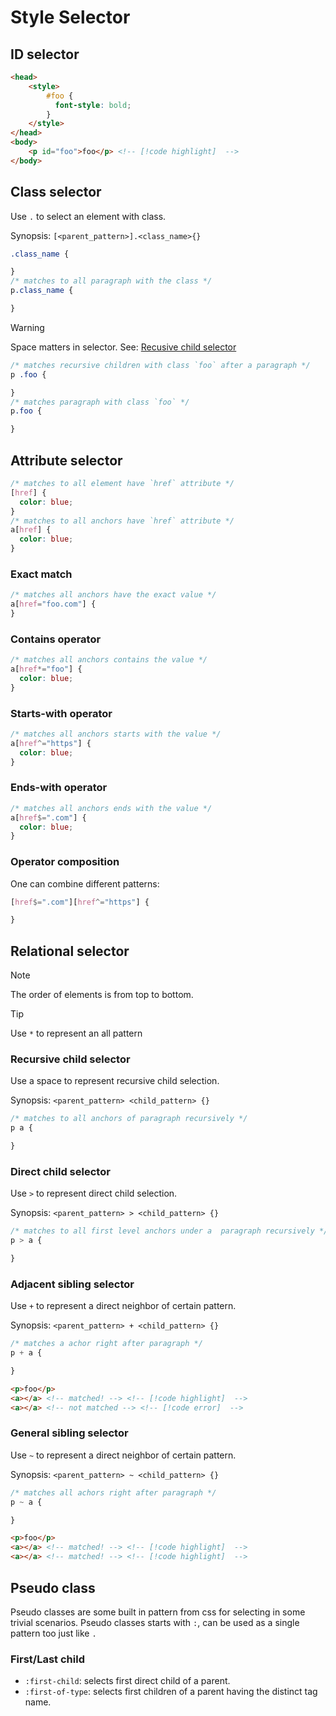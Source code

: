 # Style Selector

## ID selector

```html
<head>
    <style>
        #foo {
          font-style: bold;  
        }
    </style>
</head>
<body>
    <p id="foo">foo</p> <!-- [!code highlight]  -->
</body>
```

## Class selector

Use `.` to select an element with class.

Synopsis: `[<parent_pattern>].<class_name>{}`

```css
.class_name {

}
/* matches to all paragraph with the class */
p.class_name {

}
```

> [!WARNING]
> Space matters in selector.
> See: [Recusive child selector](#Recusive-child-selector) 

```css
/* matches recursive children with class `foo` after a paragraph */
p .foo {

}
/* matches paragraph with class `foo` */
p.foo {

}
```

## Attribute selector

```css
/* matches to all element have `href` attribute */
[href] {
  color: blue;
}
/* matches to all anchors have `href` attribute */
a[href] {
  color: blue;
}
```
### Exact match

```css
/* matches all anchors have the exact value */
a[href="foo.com"] {
}
```

### Contains operator

```css
/* matches all anchors contains the value */
a[href*="foo"] {
  color: blue;
}
```

### Starts-with operator

```css
/* matches all anchors starts with the value */
a[href^="https"] {
  color: blue;
}
```

### Ends-with operator

```css
/* matches all anchors ends with the value */
a[href$=".com"] {
  color: blue;
}
```

### Operator composition

One can combine different patterns:

```css
[href$=".com"][href^="https"] {

}
```
## Relational selector

> [!NOTE]
> The order of elements is from top to bottom.

> [!TIP]
> Use `*` to represent an all pattern

### Recursive child selector

Use a space to represent recursive child selection.

Synopsis: `<parent_pattern> <child_pattern> {}`

```css
/* matches to all anchors of paragraph recursively */
p a {

}
```

### Direct child selector

Use `>` to represent direct child selection.

Synopsis: `<parent_pattern> > <child_pattern> {}`

```css
/* matches to all first level anchors under a  paragraph recursively */
p > a {

}
```

### Adjacent sibling selector

Use `+` to represent a direct neighbor of certain pattern.

Synopsis: `<parent_pattern> + <child_pattern> {}`

```css
/* matches a achor right after paragraph */
p + a {

}
```

```html
<p>foo</p>
<a></a> <!-- matched! --> <!-- [!code highlight]  -->
<a></a> <!-- not matched --> <!-- [!code error]  -->
```

### General sibling selector

Use `~` to represent a direct neighbor of certain pattern.

Synopsis: `<parent_pattern> ~ <child_pattern> {}`

```css
/* matches all achors right after paragraph */
p ~ a {

}
```

```html
<p>foo</p>
<a></a> <!-- matched! --> <!-- [!code highlight]  -->
<a></a> <!-- matched! --> <!-- [!code highlight]  -->
```

## Pseudo class

Pseudo classes are some built in pattern from css for selecting in some trivial scenarios.
Pseudo classes starts with `:`, can be used as a single pattern too just like `.`

### First/Last child

- `:first-child`: selects first direct child of a parent.
- `:first-of-type`: selects first children of a parent having the distinct tag name.

```html

```
